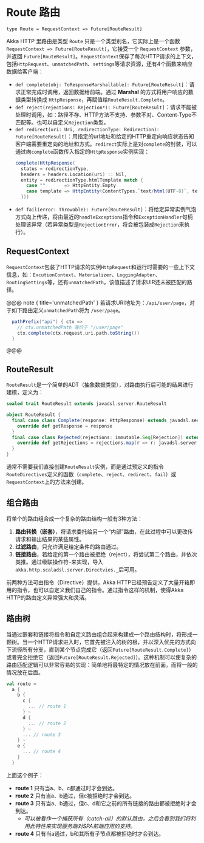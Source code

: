 # Route 路由

```
type Route = RequestContext => Future[RouteResult]
```

Akka HTTP 里路由是类型 `Route` 只是一个类型别名，它实际上是一个函数 `RequestContext => Future[RouteResult]`，它接受一个 `RequestContext` 参数，并返回 `Future[RouteResult]`。`RequestContext`保存了每次HTTP请求的上下文，包括`HttpRequest`、`unmatchedPath`、`settings`等请求资源，还有4个函数来响应数据给客户端：

- `def complete(obj: ToResponseMarshallable): Future[RouteResult]`：请求正常完成时调用，返回数据给前端。通过 **Marshal** 的方式将用户响应的数据类型转换成 `HttpResponse`，再赋值给`RouteResult.Complete`。
- `def reject(rejections: Rejection*): Future[RouteResult]`：请求不能被处理时调用，如：路径不存、HTTP方法不支持、参数不对、Content-Type不匹配等。也可以自定义`Rejection`类型。
- `def redirect(uri: Uri, redirectionType: Redirection): Future[RouteResult]`：用指定的url地址和给定的HTTP重定向响应状态告知客户端需要重定向的地址和方式。`redirect`实际上是对`complete`的封装，可以通过向`complete`函数传入指定的`HttpResponse`实例实现：
    ```scala
    complete(HttpResponse(
      status = redirectionType,
      headers = headers.Location(uri) :: Nil,
      entity = redirectionType.htmlTemplate match {
        case ""       => HttpEntity.Empty
        case template => HttpEntity(ContentTypes.`text/html(UTF-8)`, template format uri)
      }))
    ```
- `def fail(error: Throwable): Future[RouteResult]`：将给定异常实例气泡方式向上传递，将由最近的`handleExceptions`指令和`ExceptionHandler`句柄处理该异常（若异常类型是`RejectionError`，将会被包装成`Rejection`来执行）。

## RequestContext

`RequestContext`包装了HTTP请求的实例`HttpRequest`和运行时需要的一些上下文信息，如：`ExcutionContext`、`Materializer`、`LoggingAdapter`、`RoutingSettings`等，还有`unmatchedPath`，该值描述了请求UIR还未被匹配的路径。

@@@ note { title='unmatchedPath' }
若请求URI地址为：`/api/user/page`，对于如下路由定义`unmatchedPath`将为 `/user/page`。
```scala
  pathPrefix("api") { ctx =>
    // ctx.unmatchedPath 等价于 "/user/page"
    ctx.complete(ctx.request.uri.path.toString())
  }
```
@@@

## RouteResult

`RouteResult`是一个简单的ADT（抽象数据类型），对路由执行后可能的结果进行建模，定义为：

```scala
sealed trait RouteResult extends javadsl.server.RouteResult

object RouteResult {
  final case class Complete(response: HttpResponse) extends javadsl.server.Complete with RouteResult {
    override def getResponse = response
  }
  final case class Rejected(rejections: immutable.Seq[Rejection]) extends javadsl.server.Rejected with RouteResult {
    override def getRejections = rejections.map(r => r: javadsl.server.Rejection).toIterable.asJava
  }
}
```

通常不需要我们直接创建`RouteResult`实例，而是通过预定义的指令`RouteDirectives`定义的函数（`complete`、`reject`、`redirect`、`fail`）或`RequestContext`上的方法来创建。

## 组合路由

将单个的路由组合成一个复杂的路由结构一般有3种方法：

1. **路由转换（嵌套）**，将请求委托给另一个“内部”路由，在此过程中可以更改传请求和输出结果的某些属性。
2. **过滤路由**，只允许满足给定条件的路由通过。
3. **链接路由**，若给定的第一个路由被拒绝（reject），将尝试第二个路由，并依次类推。通过级联操作符`~`来实现，导入`akka.http.scaladsl.server.Directvies._`后可用。

前两种方法可由指令（Directive）提供，Akka HTTP已经预告定义了大量开箱即用的指令，也可以自定义我们自己的指令。通过指令这样的机制，使得Akka HTTP的路由定义异常强大和灵活。

## 路由树

当通过嵌套和链接将指令和自定义路由组合起来构建成一个路由结构时，将形成一颗树。当一个HTTP请求进入时，它首先被注入的树的根，并以深入优先的方式向下流径所有分支，直到某个节点完成它（返回`Future[RouteResult.Complete]`）或者完全拒绝它（返回`Future[RouteResult.Rejected]`）。这种机制可以使复杂的路由匹配逻辑可以非常容易的实现：简单地将最特定的情况放在前面，而将一般的情况放在后面。

```scala
val route =
  a {
    b {
      c {
        ... // route 1
      } ~
      d {
        ... // route 2
      } ~
      ... // route 3
    } ~
    e {
      ... // route 4
    }
  }
```

上面这个例子：

- **route 1** 只有当a、b、c都通过时才会到达。
- **route 2** 只有当a、b通过，但c被拒绝时才会到达。
- **route 3** 只有当a、b通过，但c、d和它之前的所有链接的路由都被拒绝时才会到达。
    - *可以被看作一个捕获所有（catch-all）的默认路由，之后会看到我们将利用此特性来实现服务端对SPA前端应用的支持。*
- **route 4** 只有当a通过，b和其所有子节点都被拒绝时才会到达。
